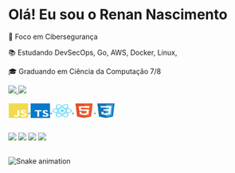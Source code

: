 # Olá! Eu sou o Renan Nascimento  

🔭 Foco em Cibersegurança

📚 Estudando DevSecOps, Go, AWS, Docker, Linux,

🎓 Graduando em Ciência da Computação 7/8

<div>
  <a href= "https://beacons.ai/Renanqn">
  <img height="160em" src="https://github-readme-stats.vercel.app/api?username=Renanqn&show_icons=true&theme=jolly&include_all_commits=true&count_private=true"/>
  <img height="50%" src="https://github-readme-stats.vercel.app/api/top-langs/?username=Renanqn&layout=compact&langs_count=7&theme=jolly"/>
</div>
<div style="display: inline_block"><br>
  <img align="center" alt="Rafa-Js" height="30" width="40" src="https://raw.githubusercontent.com/devicons/devicon/master/icons/javascript/javascript-plain.svg">
  <img align="center" alt="Rafa-Ts" height="30" width="40" src="https://raw.githubusercontent.com/devicons/devicon/master/icons/typescript/typescript-plain.svg">
  <img align="center" alt="Rafa-React" height="30" width="40" src="https://raw.githubusercontent.com/devicons/devicon/master/icons/react/react-original.svg">
  <img align="center" alt="Rafa-HTML" height="30" width="40" src="https://raw.githubusercontent.com/devicons/devicon/master/icons/html5/html5-original.svg">
  <img align="center" alt="Rafa-CSS" height="30" width="40" src="https://raw.githubusercontent.com/devicons/devicon/master/icons/css3/css3-original.svg">
</div>
  
  ##
  
 
<div> 
  <a href="https://instagram.com/renan.qn" target="_blank"><img src="https://img.shields.io/badge/-Instagram-%23E4405F?style=for-the-badge&logo=instagram&logoColor=white" target="_blank"></a>
 <a href="https://discord.gg/RenanQuin#1222" target="_blank"><img src="https://img.shields.io/badge/Discord-7289DA?style=for-the-badge&logo=discord&logoColor=white" target="_blank"></a> 
  <a href = "mailto:renanqn1999@gmail.com"><img src="https://img.shields.io/badge/-Gmail-%23333?style=for-the-badge&logo=gmail&logoColor=red " target="_blank"></a>
  <a href="https://www.linkedin.com/in/renan-nascimento-a2542321a" target="_blank"><img src="https://img.shields.io/badge/-LinkedIn-%230077B5?style=for-the-badge&logo=linkedin&logoColor=white" target="_blank"></a>
  
  ##
 
  
  ![Snake animation](https://github.com/renanqn/renanqn/blob/output/github-contribution-grid-snake.svg)
